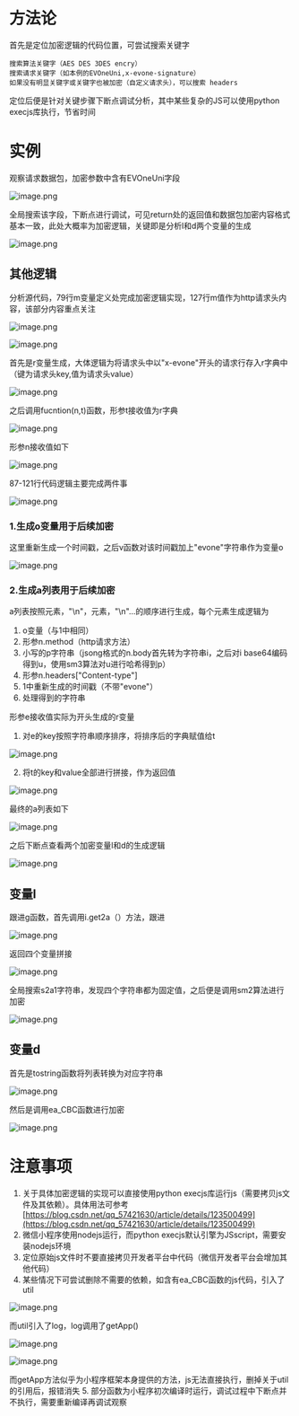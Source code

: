 # 方法论

首先是定位加密逻辑的代码位置，可尝试搜索关键字
```
搜索算法关键字（AES DES 3DES encry）
搜索请求关键字（如本例的EVOneUni,x-evone-signature）
如果没有明显关键字或关键字也被加密（自定义请求头），可以搜索 headers

```
定位后便是针对关键步骤下断点调试分析，其中某些复杂的JS可以使用python execjs库执行，节省时间

# 实例

观察请求数据包，加密参数中含有EVOneUni字段

![image.png](https://cdn.nlark.com/yuque/0/2023/png/28328736/1684119330816-5d2930f2-46bc-4acd-9571-6b184540dd6e.png#averageHue=%23eaeff3&clientId=u3894a8cc-33f5-4&from=paste&height=762&id=u726ecd87&originHeight=762&originWidth=1432&originalType=binary&ratio=1&rotation=0&showTitle=false&size=172063&status=done&style=none&taskId=u2dfbdd0e-b4c4-4206-acd9-02c2cae5f72&title=&width=1432)

全局搜索该字段，下断点进行调试，可见return处的返回值和数据包加密内容格式基本一致，此处大概率为加密逻辑，关键即是分析l和d两个变量的生成

![image.png](https://cdn.nlark.com/yuque/0/2023/png/28328736/1684119616657-b0cc989e-9fa7-43e5-8f0c-ee8d47231004.png#averageHue=%2338312a&clientId=u3894a8cc-33f5-4&from=paste&height=885&id=u49b9632a&originHeight=885&originWidth=1253&originalType=binary&ratio=1&rotation=0&showTitle=false&size=233990&status=done&style=none&taskId=u68e31236-bdc7-4261-acee-6aab630a8cc&title=&width=1253)

## 其他逻辑

分析源代码，79行m变量定义处完成加密逻辑实现，127行m值作为http请求头内容，该部分内容重点关注

![image.png](https://cdn.nlark.com/yuque/0/2023/png/28328736/1684120221013-425fbd23-70c0-44d1-9206-d51f5517b44a.png#averageHue=%232c2a26&clientId=u3894a8cc-33f5-4&from=paste&height=43&id=u953f4150&originHeight=43&originWidth=275&originalType=binary&ratio=1&rotation=0&showTitle=false&size=3559&status=done&style=none&taskId=u11ebaddf-6981-4a0a-b38e-079d86eea65&title=&width=275)

![image.png](https://cdn.nlark.com/yuque/0/2023/png/28328736/1684120233599-f880d721-2c74-462a-9e48-caac3995d6c4.png#averageHue=%232b2725&clientId=u3894a8cc-33f5-4&from=paste&height=49&id=uf822ea03&originHeight=49&originWidth=463&originalType=binary&ratio=1&rotation=0&showTitle=false&size=5075&status=done&style=none&taskId=u5a8c5c54-9e38-45bf-9a96-37912f9510a&title=&width=463)

首先是r变量生成，大体逻辑为将请求头中以"x-evone"开头的请求行存入r字典中（键为请求头key,值为请求头value）

![image.png](https://cdn.nlark.com/yuque/0/2023/png/28328736/1684120484357-77e98aaa-ea8a-48d0-bdb9-7b0c6a9fd312.png#averageHue=%23282624&clientId=u3894a8cc-33f5-4&from=paste&height=103&id=udecdc6d3&originHeight=103&originWidth=503&originalType=binary&ratio=1&rotation=0&showTitle=false&size=8357&status=done&style=none&taskId=u6c0370c6-baf1-4bcd-905c-deab9a8746a&title=&width=503)

之后调用fucntion(n,t)函数，形参t接收值为r字典

![image.png](https://cdn.nlark.com/yuque/0/2023/png/28328736/1684120977630-01ab635b-9ba4-4dfa-856d-223d361d3ef4.png#averageHue=%23282727&clientId=u3894a8cc-33f5-4&from=paste&height=178&id=udacd2b70&originHeight=178&originWidth=893&originalType=binary&ratio=1&rotation=0&showTitle=false&size=21742&status=done&style=none&taskId=u4628adcd-6f8d-4ec0-b3bf-a0f9c6643b8&title=&width=893)

形参n接收值如下

![image.png](https://cdn.nlark.com/yuque/0/2023/png/28328736/1684120988430-5f3b9f31-44a7-4d38-8827-1d7e866d7a82.png#averageHue=%23262d37&clientId=u3894a8cc-33f5-4&from=paste&height=211&id=u877ded9e&originHeight=211&originWidth=1141&originalType=binary&ratio=1&rotation=0&showTitle=false&size=32331&status=done&style=none&taskId=ud5e1d2f5-cfb3-461b-8f0a-a1d68d8c72b&title=&width=1141)

87-121行代码逻辑主要完成两件事

![image.png](https://cdn.nlark.com/yuque/0/2023/png/28328736/1684121222946-e21e2d8f-4cac-407c-baaf-464aaad737cc.png#averageHue=%23392d23&clientId=u3894a8cc-33f5-4&from=paste&height=511&id=v0PbY&originHeight=511&originWidth=742&originalType=binary&ratio=1&rotation=0&showTitle=false&size=102572&status=done&style=none&taskId=u5802b0e9-8b84-48d1-bdbd-5c2a0e0cb4d&title=&width=742)

### 1.生成o变量用于后续加密

这里重新生成一个时间戳，之后v函数对该时间戳加上"evone"字符串作为变量o

![image.png](https://cdn.nlark.com/yuque/0/2023/png/28328736/1684121414063-f8b2a64f-9c5c-4599-a27d-73c51243603b.png#averageHue=%23282625&clientId=u3894a8cc-33f5-4&from=paste&height=38&id=TG2yZ&originHeight=38&originWidth=357&originalType=binary&ratio=1&rotation=0&showTitle=false&size=2694&status=done&style=none&taskId=u3638d399-da49-4717-8af0-0e726299e21&title=&width=357)

### 2.生成a列表用于后续加密

a列表按照元素，"\n"，元素，"\n"...的顺序进行生成，每个元素生成逻辑为

1. o变量（与1中相同）
2. 形参n.method（http请求方法）
3. 小写的p字符串（jsong格式的n.body首先转为字符串i，之后对i base64编码得到u，使用sm3算法对u进行哈希得到p）
4. 形参n.headers["Content-type"]
5. 1中重新生成的时间戳（不带"evone"）
6. 处理得到的字符串

形参e接收值实际为开头生成的r变量

   1. 对e的key按照字符串顺序排序，将排序后的字典赋值给t

![image.png](https://cdn.nlark.com/yuque/0/2023/png/28328736/1684132402858-f935352c-8c73-4e9b-8c12-3ea362f9b59a.png#averageHue=%232c2b2a&clientId=u296265a4-c468-4&from=paste&height=59&id=ua98da215&originHeight=59&originWidth=870&originalType=binary&ratio=1&rotation=0&showTitle=false&size=6837&status=done&style=none&taskId=u5a7b512b-d669-4305-b345-990398d0d71&title=&width=870)

   2. 将t的key和value全部进行拼接，作为返回值

![image.png](https://cdn.nlark.com/yuque/0/2023/png/28328736/1684132548205-1e301d9b-9367-4d80-b7e2-4afa62d5bab8.png#averageHue=%232c2826&clientId=u296265a4-c468-4&from=paste&height=69&id=u2158c2d2&originHeight=69&originWidth=1200&originalType=binary&ratio=1&rotation=0&showTitle=false&size=8967&status=done&style=none&taskId=ud4f71b90-69e3-4de6-a9be-5d85e0e7d0e&title=&width=1200)

最终的a列表如下

![image.png](https://cdn.nlark.com/yuque/0/2023/png/28328736/1684132687974-7e217267-3400-4a98-b72f-2f323582b3f5.png#averageHue=%23242b34&clientId=u296265a4-c468-4&from=paste&height=241&id=u15702baa&originHeight=241&originWidth=1189&originalType=binary&ratio=1&rotation=0&showTitle=false&size=25593&status=done&style=none&taskId=uc014a29e-397b-40f0-90db-71cda0174c4&title=&width=1189)

之后下断点查看两个加密变量l和d的生成逻辑

![image.png](https://cdn.nlark.com/yuque/0/2023/png/28328736/1684133054586-0adcc0e6-3a04-4859-b890-54da47f78fb7.png#averageHue=%23c79d51&clientId=u296265a4-c468-4&from=paste&height=58&id=u6df8843d&originHeight=58&originWidth=467&originalType=binary&ratio=1&rotation=0&showTitle=false&size=6342&status=done&style=none&taskId=u74c4b467-03f6-4846-98f4-c27bfa0b773&title=&width=467)

## 变量l

跟进g函数，首先调用i.get2a（）方法，跟进

![image.png](https://cdn.nlark.com/yuque/0/2023/png/28328736/1684133116712-755179ae-699e-4675-86f7-528dd841dd12.png#averageHue=%23322c25&clientId=u296265a4-c468-4&from=paste&height=77&id=udd48aabb&originHeight=77&originWidth=380&originalType=binary&ratio=1&rotation=0&showTitle=false&size=8541&status=done&style=none&taskId=u7f14468e-4dc1-46d4-850a-e72ad6e43a2&title=&width=380)

返回四个变量拼接

![image.png](https://cdn.nlark.com/yuque/0/2023/png/28328736/1684133202738-264307cd-fbc3-4b98-b2b1-dfb8ac04d2c4.png#averageHue=%23b8a652&clientId=u296265a4-c468-4&from=paste&height=49&id=u6fbaf0b1&originHeight=49&originWidth=398&originalType=binary&ratio=1&rotation=0&showTitle=false&size=4919&status=done&style=none&taskId=u08c92337-a2b8-4390-b1c8-a0c90c7e274&title=&width=398)

全局搜索s2a1字符串，发现四个字符串都为固定值，之后便是调用sm2算法进行加密

![image.png](https://cdn.nlark.com/yuque/0/2023/png/28328736/1684133245915-2ba73dd1-7d1f-473b-9115-ec70a4823199.png#averageHue=%23322926&clientId=u296265a4-c468-4&from=paste&height=297&id=u7629f869&originHeight=297&originWidth=504&originalType=binary&ratio=1&rotation=0&showTitle=false&size=28602&status=done&style=none&taskId=u02878938-b702-43fe-bd25-4ab73d508e3&title=&width=504)

## 变量d

首先是tostring函数将列表转换为对应字符串

![image.png](https://cdn.nlark.com/yuque/0/2023/png/28328736/1684135315636-ef1d1578-5b85-4933-a13a-1ee35546ae26.png#averageHue=%23b3b4b4&clientId=u296265a4-c468-4&from=paste&height=149&id=u04e40c92&originHeight=149&originWidth=1199&originalType=binary&ratio=1&rotation=0&showTitle=false&size=17868&status=done&style=none&taskId=ud5a01d63-07d2-46b9-b1e9-ed7e0ae39a4&title=&width=1199)

然后是调用ea_CBC函数进行加密

![image.png](https://cdn.nlark.com/yuque/0/2023/png/28328736/1684135400009-70c74420-8753-4792-a293-9409b5d0c411.png#averageHue=%23342b22&clientId=u296265a4-c468-4&from=paste&height=78&id=u7fb51189&originHeight=78&originWidth=743&originalType=binary&ratio=1&rotation=0&showTitle=false&size=11265&status=done&style=none&taskId=u50a5fce0-28e7-4a75-89a8-dc0bde53e21&title=&width=743)

# 注意事项

1. 关于具体加密逻辑的实现可以直接使用python execjs库运行js（需要拷贝js文件及其依赖）。具体用法可参考
[https://blog.csdn.net/qq_57421630/article/details/123500499](https://blog.csdn.net/qq_57421630/article/details/123500499)
2. 微信小程序使用nodejs运行，而python execjs默认引擎为JSscript，需要安装nodejs环境
3. 定位原始js文件时不要直接拷贝开发者平台中代码（微信开发者平台会增加其他代码）
4. 某些情况下可尝试删除不需要的依赖，如含有ea_CBC函数的js代码，引入了util

![image.png](https://cdn.nlark.com/yuque/0/2023/png/28328736/1684136132200-cf40435c-3e67-46f9-96d3-d9d2869e261d.png#averageHue=%232b2725&clientId=u296265a4-c468-4&from=paste&height=181&id=uc6a0b970&originHeight=181&originWidth=586&originalType=binary&ratio=1&rotation=0&showTitle=false&size=21770&status=done&style=none&taskId=uf4b511ff-89dd-4bb7-8352-3d4eb966584&title=&width=586)

而util引入了log，log调用了getApp()

![image.png](https://cdn.nlark.com/yuque/0/2023/png/28328736/1684136276888-b9ca6b9c-39c1-44c8-9b40-5497b4bb2092.png#averageHue=%2336312f&clientId=u296265a4-c468-4&from=paste&height=218&id=u5b7adf57&originHeight=218&originWidth=610&originalType=binary&ratio=1&rotation=0&showTitle=false&size=18536&status=done&style=none&taskId=u8ccaf076-2e35-4e50-94ea-36a88423393&title=&width=610)

![image.png](https://cdn.nlark.com/yuque/0/2023/png/28328736/1684136264209-ea68c3a5-1742-43ef-b361-9cf51865b6cd.png#averageHue=%2332302f&clientId=u296265a4-c468-4&from=paste&height=267&id=uf81d2d6d&originHeight=267&originWidth=688&originalType=binary&ratio=1&rotation=0&showTitle=false&size=16819&status=done&style=none&taskId=uedc49575-5094-4857-be6a-be23847f865&title=&width=688)

而getApp方法似乎为小程序框架本身提供的方法，js无法直接执行，删掉关于util的引用后，报错消失
5. 部分函数为小程序初次编译时运行，调试过程中下断点并不执行，需要重新编译再调试观察
